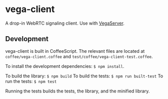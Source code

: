 # vega-client

A drop-in WebRTC signaling client.
Use with [VegaServer](https://github.com/davejachimiak/vega_server).

## Development

vega-client is built in CoffeeScript. The relevant files are located at
`coffee/vega-client.coffee` and `test/coffee/vega-client-test.coffee`.

To install the development dependencies: `$ npm install`.

To build the library: `$ npm build`
To build the tests: `$ npm run built-test`
To run the tests: `$ npm test`

Running the tests builds the tests, the library, and the minified library.
